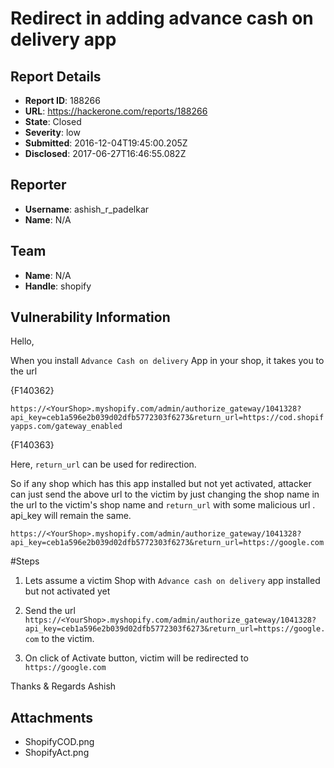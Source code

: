 # Redirect in adding advance cash on delivery app

## Report Details
- **Report ID**: 188266
- **URL**: https://hackerone.com/reports/188266
- **State**: Closed
- **Severity**: low
- **Submitted**: 2016-12-04T19:45:00.205Z
- **Disclosed**: 2017-06-27T16:46:55.082Z

## Reporter
- **Username**: ashish_r_padelkar
- **Name**: N/A

## Team
- **Name**: N/A
- **Handle**: shopify

## Vulnerability Information
Hello,

When you install `Advance Cash on delivery` App in your shop, it takes you to the url 

{F140362}

`https://<YourShop>.myshopify.com/admin/authorize_gateway/1041328?api_key=ceb1a596e2b039d02dfb5772303f6273&return_url=https://cod.shopifyapps.com/gateway_enabled`


{F140363}

Here, `return_url` can be used for redirection.

So if any shop which has this app installed but not yet activated, attacker can just send the above url to the victim by just changing the shop name in the url to the victim's shop name and `return_url` with some malicious url . api_key will remain the same.

`https://<YourShop>.myshopify.com/admin/authorize_gateway/1041328?api_key=ceb1a596e2b039d02dfb5772303f6273&return_url=https://google.com`

#Steps

1. Lets assume a victim Shop with `Advance cash on delivery` app installed but not activated yet

2. Send the url `https://<YourShop>.myshopify.com/admin/authorize_gateway/1041328?api_key=ceb1a596e2b039d02dfb5772303f6273&return_url=https://google.com` to the victim.

3. On click of Activate button, victim will be redirected to `https://google.com`

Thanks & Regards
Ashish



## Attachments
- ShopifyCOD.png
- ShopifyAct.png
